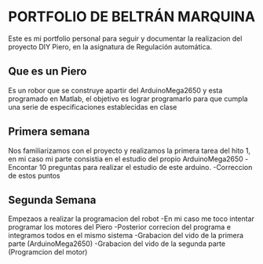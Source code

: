 # PORTFOLIO DE BELTRÁN MARQUINA
Este es mi portfolio personal para seguir y documentar la realizacion del proyecto DIY Piero,
en la asignatura de Regulación automática.

## Que es un Piero
Es un robor que se construye apartir del ArduinoMega2650 y esta programado en Matlab, el objetivo es lograr programarlo para que cumpla
una serie de especificaciones establecidas en clase

## Primera semana 
Nos familiarizamos con el proyecto y realizamos la primera tarea del hito 1, en mi caso mi parte consistia en el estudio del propio ArduinoMega2650
  -Encontar 10 preguntas para realizar el estudio de este arduino.
  -Correccion de estos puntos 
  
## Segunda Semana 
Empezaos a realizar la programacion del robot 
  -En mi caso me toco intentar programar los motores del Piero
  -Posterior correcion del programa e integramos todos en el mismo sistema
  -Grabacion del vido de la primera parte (ArduinoMega2650)
  -Grabacion del vido de la segunda parte (Programcion del motor)
